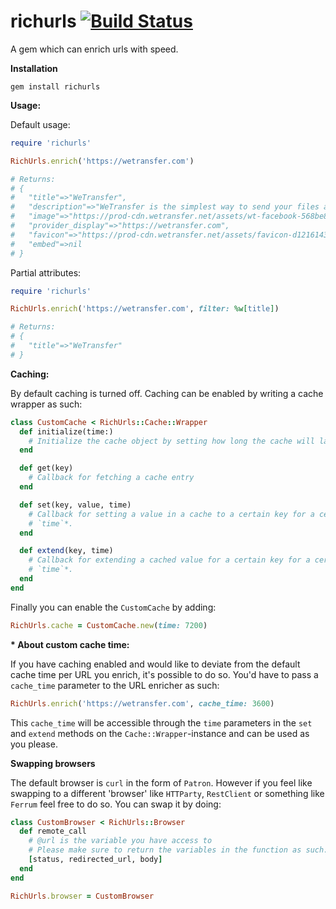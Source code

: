 # richurls [![Build Status](https://travis-ci.com/WeTransfer/richurls.svg?branch=main)](https://travis-ci.com/WeTransfer/richurls)
A gem which can enrich urls with speed.

**Installation**

```
gem install richurls
```

**Usage:**

Default usage:

```ruby
require 'richurls'

RichUrls.enrich('https://wetransfer.com')

# Returns:
# {
#   "title"=>"WeTransfer",
#   "description"=>"WeTransfer is the simplest way to send your files around the world",
#   "image"=>"https://prod-cdn.wetransfer.net/assets/wt-facebook-568be8def5a86a09cedeb21b8f24cb208e86515a552bd07d856c7d5dfc6a23df.png",
#   "provider_display"=>"https://wetransfer.com",
#   "favicon"=>"https://prod-cdn.wetransfer.net/assets/favicon-d12161435ace47c6883360e08466508593325f134c1852b1d0e6e75d5f76adda.ico",
#   "embed"=>nil
# }
```

Partial attributes:

```ruby
require 'richurls'

RichUrls.enrich('https://wetransfer.com', filter: %w[title])

# Returns:
# {
#   "title"=>"WeTransfer"
# }
```

**Caching:**

By default caching is turned off. Caching can be enabled by writing a cache wrapper as such:

```ruby
class CustomCache < RichUrls::Cache::Wrapper
  def initialize(time:)
    # Initialize the cache object by setting how long the cache will last
  end

  def get(key)
    # Callback for fetching a cache entry
  end

  def set(key, value, time)
    # Callback for setting a value in a cache to a certain key for a certain
    # `time`*.
  end

  def extend(key, time)
    # Callback for extending a cached value for a certain key for a certain
    # `time`*.
  end
end
```

Finally you can enable the `CustomCache` by adding:

```ruby
RichUrls.cache = CustomCache.new(time: 7200)
```

**\* About custom cache time:**

If you have caching enabled and would like to deviate from the default cache time
per URL you enrich, it's possible to do so. You'd have to pass a `cache_time`
parameter to the URL enricher as such:

```ruby
RichUrls.enrich('https://wetransfer.com', cache_time: 3600)
```

This `cache_time` will be accessible through the `time` parameters in the `set`
and `extend` methods on the `Cache::Wrapper`-instance and can be used as you
please.

**Swapping browsers**

The default browser is `curl` in the form of `Patron`. However if you feel
like swapping to a different 'browser' like `HTTParty`, `RestClient` or something
like `Ferrum` feel free to do so. You can swap it by doing:

```ruby
class CustomBrowser < RichUrls::Browser
  def remote_call
    # @url is the variable you have access to
    # Please make sure to return the variables in the function as such:
    [status, redirected_url, body]
  end
end

RichUrls.browser = CustomBrowser
```
